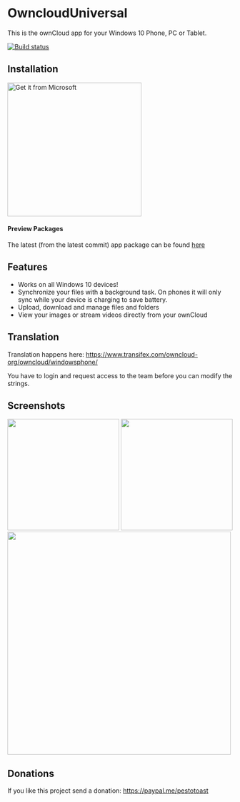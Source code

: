 # OwncloudUniversal
This is the ownCloud app for your Windows 10 Phone, PC or Tablet.

[![Build status](https://ci.appveyor.com/api/projects/status/rrsqmfv03gos8vmq?svg=true)](https://ci.appveyor.com/project/DeepDiver1975/ownclouduniversal)
## Installation
<a href="https://www.microsoft.com/store/apps/9pj6d2hkq1zt?ocid=badge"><img src="https://assets.windowsphone.com/85864462-9c82-451e-9355-a3d5f874397a/English_get-it-from-MS_InvariantCulture_Default.png" width="300" alt="Get it from Microsoft" /></a>


#### Preview Packages
The latest (from the latest commit) app package can be found [here](https://ci.appveyor.com/project/DeepDiver1975/ownclouduniversal/build/artifacts)

## Features
- Works on all Windows 10 devices!
- Synchronize your files with a background task. On phones it will only sync while your device is charging to save battery.
- Upload, download and manage files and folders
- View your images or stream videos directly from your ownCloud

## Translation
Translation happens here: https://www.transifex.com/owncloud-org/owncloud/windowsphone/

You have to login and request access to the team before you can modify the strings.

## Screenshots
<kbd><img src="https://github.com/owncloud/OwncloudUniversal/blob/master/screenshots/screenshot1.png" width="250"/></kbd>
<kbd><img src="https://github.com/owncloud/OwncloudUniversal/blob/master/screenshots/screenshot2.png" width="250"/></kbd>
<br>
<kbd><img src="https://github.com/owncloud/OwncloudUniversal/blob/master/screenshots/screenshot3.png" width="500"/></kbd>

## Donations
If you like this project send a donation:
https://paypal.me/pestotoast
